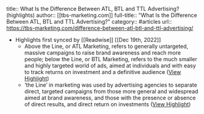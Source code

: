title:: What Is the Difference Between ATL, BTL and TTL Advertising? (highlights)
author:: [[tbs-marketing.com]]
full-title:: "What Is the Difference Between ATL, BTL and TTL Advertising?"
category:: #articles
url:: https://tbs-marketing.com/difference-between-atl-btl-and-ttl-advertising/

- Highlights first synced by [[Readwise]] [[Dec 19th, 2022]]
	- Above the Line, or ATL Marketing, refers to generally untargeted, massive campaigns to raise brand awareness and reach more people; below the Line, or BTL Marketing, refers to the much smaller and highly targeted world of ads, aimed at individuals and with easy to track returns on investment and a definitive audience ([View Highlight](https://read.readwise.io/read/01gmm2dnp30wrh0e4zhjxehqdb))
	- ‘the Line’ in marketing was used by advertising agencies to separate direct, targeted campaigns from those more general and widespread aimed at brand awareness, and those with the presence or absence of direct results, and direct return on investments ([View Highlight](https://read.readwise.io/read/01gmm2f71q3x6b37h927f00t02))